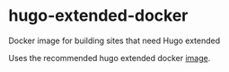 # hugo-extended-docker

Docker image for building sites that need Hugo extended

Uses the recommended hugo extended docker [image](https://hub.docker.com/r/klakegg/hugo/).